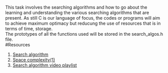 This task involves the searching algorithms and how to go about the learning and understanding the various searching algorithms that are present. As still C is our language of focus, the codes or programs will aim to achieve maximum optimacy but reducung the use of resources that is in terms of time, storage.
<br>
The prototypes of all the functions used will be stored in the search_algos.h file.<br>
#Resources
1. <a href="https://intranet.alxswe.com/rltoken/ap2kuRv8qrUMyQ0-MY3EXw">Search algorithm</a>
2. <a href="https://intranet.alxswe.com/rltoken/QK9ENdoTyqGs0d4_M3XE3g">Space complexity(1)</a>
3. <a href="https://intranet.alxswe.com/rltoken/_4-JUPlg6lfKZO2YPHCA7g">Search algorithm video playlist</a>

